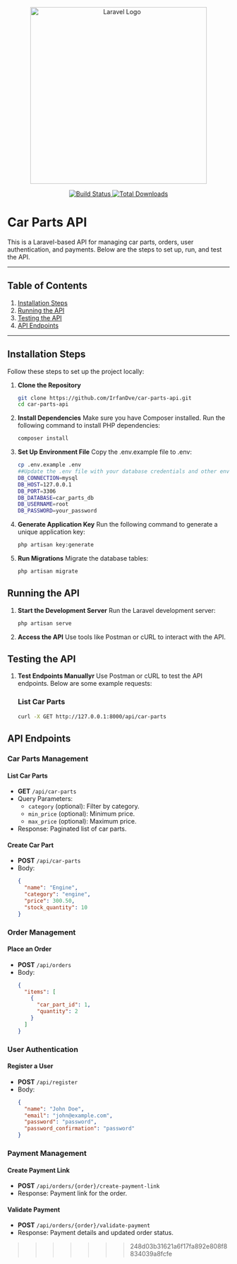 <p align="center">
  <a href="https://laravel.com" target="_blank">
    <img src="https://raw.githubusercontent.com/laravel/art/master/logo-lockup/5%20SVG/2%20CMYK/1%20Full%20Color/laravel-logolockup-cmyk-red.svg" width="400" alt="Laravel Logo">
  </a>
</p>

<p align="center">
  <a href="https://github.com/laravel/framework/actions">
    <img src="https://github.com/laravel/framework/workflows/tests/badge.svg" alt="Build Status">
  </a>
  <a href="https://packagist.org/packages/laravel/framework">
    <img src="https://img.shields.io/packagist/dt/laravel/framework" alt="Total Downloads">
  </a>
</p>

# Car Parts API

This is a Laravel-based API for managing car parts, orders, user authentication, and payments. Below are the steps to set up, run, and test the API.

---

## Table of Contents
1. [Installation Steps](#installation-steps)
2. [Running the API](#running-the-api)
3. [Testing the API](#testing-the-api)
4. [API Endpoints](#api-endpoints)

---

## Installation Steps

Follow these steps to set up the project locally:

1. **Clone the Repository**
   ```bash
   git clone https://github.com/IrfanDve/car-parts-api.git
   cd car-parts-api
2. **Install Dependencies**
       Make sure you have Composer installed.
       Run the following command to install PHP dependencies:
   ```bash
   composer install
3. **Set Up Environment File**
       Copy the .env.example file to .env:
   ```bash
   cp .env.example .env
   ##Update the .env file with your database credentials and other environment variables:
   DB_CONNECTION=mysql
   DB_HOST=127.0.0.1
   DB_PORT=3306
   DB_DATABASE=car_parts_db
   DB_USERNAME=root
   DB_PASSWORD=your_password
4. **Generate Application Key**
   Run the following command to generate a unique application key:
   ```bash
   php artisan key:generate
5. **Run Migrations**
   Migrate the database tables:
   ```bash
   php artisan migrate
## Running the API

1. **Start the Development Server**
   Run the Laravel development server:
   ```bash
   php artisan serve
2. **Access the API**
   Use tools like Postman or cURL to interact with the API.

## Testing the API

1. **Test Endpoints Manuallyr**
    Use Postman or cURL to test the API endpoints. Below are some example requests:
   ### List Car Parts
    ```bash
    curl -X GET http://127.0.0.1:8000/api/car-parts

## API Endpoints
### Car Parts Management

#### List Car Parts

- **GET** `/api/car-parts`
- Query Parameters:
  - `category` (optional): Filter by category.
  - `min_price` (optional): Minimum price.
  - `max_price` (optional): Maximum price.
- Response: Paginated list of car parts.

#### Create Car Part
- **POST** `/api/car-parts`
- Body:
  ```json
  {
    "name": "Engine",
    "category": "engine",
    "price": 300.50,
    "stock_quantity": 10
  }

### Order Management

#### Place an Order
- **POST** `/api/orders`
- Body:
  ```json
  {
    "items": [
      {
        "car_part_id": 1,
        "quantity": 2
      }
    ]
  }

### User Authentication

#### Register a User
- **POST** `/api/register`
- Body:
  ```json
  {
    "name": "John Doe",
    "email": "john@example.com",
    "password": "password",
    "password_confirmation": "password"
  }

### Payment Management

#### Create Payment Link
- **POST** `/api/orders/{order}/create-payment-link`
- Response: Payment link for the order.

#### Validate Payment
- **POST** `/api/orders/{order}/validate-payment`
- Response: Payment details and updated order status.
>>>>>>> 248d03b31621a6f17fa892e808f8834039a8fcfe
